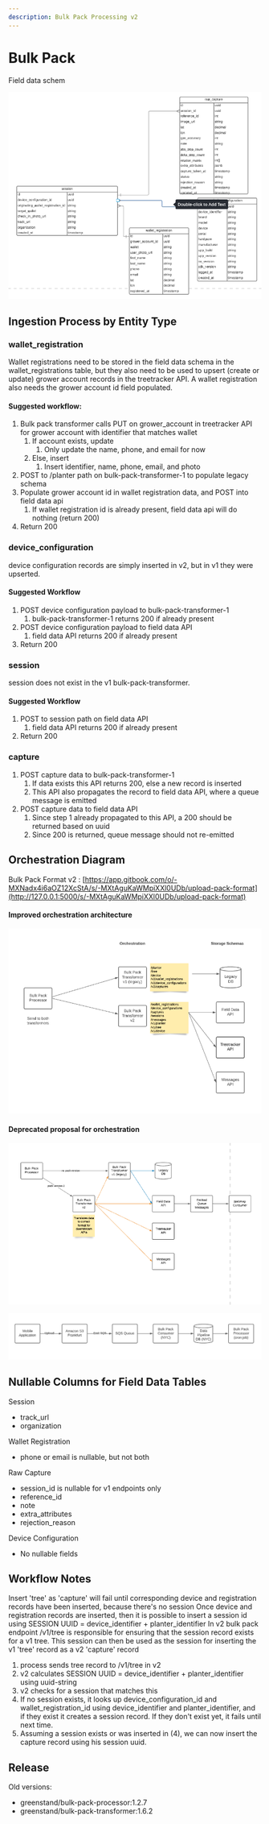 ```yaml
---
description: Bulk Pack Processing v2
---
```


# Bulk Pack

Field data schem

![](<.gitbook/assets/image (2).png>)

## Ingestion Process by Entity Type

### wallet\_registration

Wallet registrations need to be stored in the field data schema in the wallet\_registrations table, but they also need to be used to upsert (create or update) grower account records in the treetracker API.  A wallet registration also needs the grower account id field populated.

#### Suggested workflow:

1. Bulk pack transformer calls PUT on grower\_account in treetracker API for grower account with identifier that matches wallet
   1. If account exists, update&#x20;
      1. Only update the name, phone, and email for now
   2. Else, insert&#x20;
      1. Insert identifier, name, phone, email, and photo
2. POST to /planter path on bulk-pack-transformer-1 to populate legacy schema
3. Populate grower account id in wallet registration data, and POST into field data api
   1. If wallet registration id is already present, field data api will do nothing (return 200)
4. Return 200

### device\_configuration

device configuration records are simply inserted in v2, but in v1 they were upserted.&#x20;

#### Suggested Workflow

1. POST device configuration payload to bulk-pack-transformer-1
   1. bulk-pack-transformer-1 returns 200 if already present
2. POST device configuration payload to field data API
   1. field data API returns 200 if already present
3. Return 200

### session

session does not exist in the v1 bulk-pack-transformer.

#### Suggested Workflow

1. POST to session path on field data API
   1. field data API returns 200 if already present
2. Return 200

### capture

1. POST capture data to bulk-pack-transformer-1
   1. If data exists this API returns 200, else a new record is inserted
   2. This API also propagates the record to field data API, where a queue message is emitted
2. POST capture data to field data API
   1. Since step 1 already propagated to this API, a 200 should be returned based on uuid
   2. Since 200 is returned, queue message should not re-emitted



## Orchestration Diagram

Bulk Pack Format v2 : [https://app.gitbook.com/o/-MXNadx4i6aOZ12XcStA/s/-MXtAguKaWMpiXXl0UDb/upload-pack-format](http://127.0.0.1:5000/s/-MXtAguKaWMpiXXl0UDb/upload-pack-format)

#### Improved orchestration architecture

![](<.gitbook/assets/image (4).png>)

#### Deprecated proposal for orchestration

![](<.gitbook/assets/image (5).png>)



![](<.gitbook/assets/image (7).png>)



## Nullable Columns for Field Data Tables

Session

* track\_url
* organization

Wallet Registration

* phone or email is nullable, but not both

Raw Capture

* session\_id is nullable for v1 endpoints only
* reference\_id
* note
* extra\_attributes
* rejection\_reason

Device Configuration

* No nullable fields

## Workflow Notes



Insert 'tree' as 'capture' will fail until corresponding device and registration records have been inserted, because there's no session Once device and registration records are inserted, then it is possible to insert a session id using SESSION UUID = device\_identifier + planter\_identifier In v2 bulk pack endpoint /v1/tree is responsible for ensuring that the session record exists for a v1 tree. This session can then be used as the session for inserting the v1 'tree' record as a v2 'capture' record

1. process sends tree record to /v1/tree in v2
2. v2 calculates SESSION UUID = device\_identifier + planter\_identifier using uuid-string
3. v2 checks for a session that matches this
4. If no session exists, it looks up device\_configuration\_id and wallet\_registration\_id using device\_identifier and planter\_identifier, and if they exist it creates a session record. If they don't exist yet, it fails until next time.
5. Assuming a session exists or was inserted in (4), we can now insert the capture record using his session uuid.

## Release

Old versions:

* greenstand/bulk-pack-processor:1.2.7
* greenstand/bulk-pack-transformer:1.6.2
